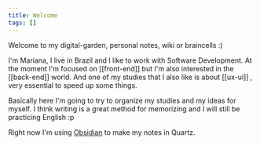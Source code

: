 ```yaml
---
title: Welcome
tags: []
---
```


Welcome to my digital-garden, personal notes, wiki or braincells :)

I'm Mariana, I live in Brazil and I like to work with Software Development. At the moment I'm focused on [[front-end]] but I'm also interested in the [[back-end]] world. And one of my studies that I also like is about [[ux-ui]] , very essential to speed up some things.

Basically here I'm going to try to organize my studies and my ideas for myself. I think writing is a great method for memorizing and I will still be practicing English :p

Right now I'm using [Obsidian](https://obsidian.md/) to make my notes in Quartz.
